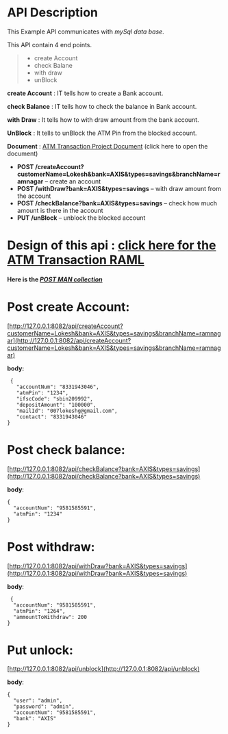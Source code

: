 # **API Description**

This Example API communicates with _mySql data base_.

This API contain 4 end points.

> - create Account
> - check Balane
> - with draw
> - unBlock

**create Account** : IT tells how to create a Bank account.

**check Balance** : IT tells how to check the balance in Bank account.

**with Draw** : It tells how to with draw amount from the bank account.

**UnBlock**  : It tells to unBlock the ATM Pin from the blocked account.

**Document** : [ATM Transaction Project Document](https://drive.google.com/folderview?id=15xt-ZDDphJc2qskn3aIx3QK9ViF3JyvY) (click here to open the document)

- **POST /createAccount?customerName=Lokesh&bank=AXIS&types=savings&branchName=ramnagar**                                              – create an account
- **POST /withDraw?bank=AXIS&types=savings**             – with draw amount from the account
- **POST /checkBalance?bank=AXIS&types=savings**        – check how much amount is there in the account 
- **PUT /unBlock**                – unblock the blocked account

# **Design of this api** : [click here for the ATM Transaction RAML](https://anypoint.mulesoft.com/exchange/portals/tavant-technologies-81/7d966827-598f-4224-86f6-1b6c1378d189/mulesoft-atm-transaction-lokeshgundlapalli/)

#### Here is the  [_**POST MAN  collection**_]()

# **Post create Account**:

[http://127.0.0.1:8082/api/createAccount?customerName=Lokesh&bank=AXIS&types=savings&branchName=ramnagar](http://127.0.0.1:8082/api/createAccount?customerName=Lokesh&bank=AXIS&types=savings&branchName=ramnagar)

**body:**

```
 {
   "accountNum": "8331943046",
   "atmPin": "1234",
   "ifscCode": "sbin209992",
   "depositAmount": "100000",
   "mailId": "007lokeshg@gmail.com",
   "contact": "8331943046"
}
```

# **Post check balance**:

[http://127.0.0.1:8082/api/checkBalance?bank=AXIS&types=savings](http://127.0.0.1:8082/api/checkBalance?bank=AXIS&types=savings)

**body**:

```
{
  "accountNum": "9581585591",
  "atmPin": "1234"
}
```

# **Post withdraw**:

[http://127.0.0.1:8082/api/withDraw?bank=AXIS&types=savings](http://127.0.0.1:8082/api/withDraw?bank=AXIS&types=savings)

 **body**:

```
 {
  "accountNum": "9581585591",
  "atmPin": "1264",
  "ammountToWithdraw": 200
}
```

# **Put unlock**:

[http://127.0.0.1:8082/api/unblock](http://127.0.0.1:8082/api/unblock)

**body**:

```
{
  "user": "admin",
  "password": "admin",
  "accountNum": "9581585591",
  "bank": "AXIS"
}
```
